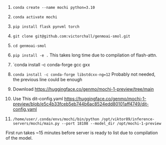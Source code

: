 1. `conda create --name mochi python=3.10`
2. `conda activate mochi`
3. `pip install flask pynvml torch`
4. `git clone git@github.com:victorchall/genmoai-smol.git`
5. `cd genmoai-smol`
6. `pip install -e .`
This takes long time due to compilation of flash-attn. 
7. `conda install -c conda-forge gcc gxx
8. `conda install -c conda-forge libstdcxx-ng=12` Probably not needed, the previous line could be enough 

9. Download https://huggingface.co/genmo/mochi-1-preview/tree/main
10. Use This dit-config.yaml https://huggingface.co/genmo/mochi-1-preview/blob/e5c4b33fceb5eb744b6ac8524edd80101aff4749/dit-config.yaml
11. `/home/user/.conda/envs/mochi/bin/python /opt/viktor89/inference-servers/mochi/main.py --port 18108 --model_dir /opt/mochi-1-preview`

First run takes ~15 minutes before server is ready to list due to compilation of the model.
